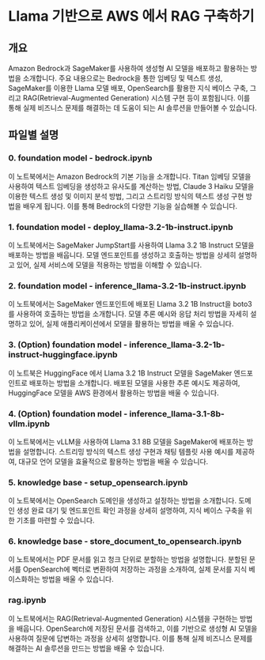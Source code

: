# Llama 기반으로 AWS 에서 RAG 구축하기

## 개요
Amazon Bedrock과 SageMaker를 사용하여 생성형 AI 모델을 배포하고 활용하는 방법을 소개합니다. 주요 내용으로는 Bedrock을 통한 임베딩 및 텍스트 생성, SageMaker를 이용한 Llama 모델 배포, OpenSearch를 활용한 지식 베이스 구축, 그리고 RAG(Retrieval-Augmented Generation) 시스템 구현 등이 포함됩니다. 이를 통해 실제 비즈니스 문제를 해결하는 데 도움이 되는 AI 솔루션을 만들어볼 수 있습니다.

## 파일별 설명

### 0. foundation model - bedrock.ipynb
이 노트북에서는 Amazon Bedrock의 기본 기능을 소개합니다. Titan 임베딩 모델을 사용하여 텍스트 임베딩을 생성하고 유사도를 계산하는 방법, Claude 3 Haiku 모델을 이용한 텍스트 생성 및 이미지 분석 방법, 그리고 스트리밍 방식의 텍스트 생성 구현 방법을 배우게 됩니다. 이를 통해 Bedrock의 다양한 기능을 실습해볼 수 있습니다.

### 1. foundation model - deploy_llama-3.2-1b-instruct.ipynb
이 노트북에서는 SageMaker JumpStart를 사용하여 Llama 3.2 1B Instruct 모델을 배포하는 방법을 배웁니다. 모델 엔드포인트를 생성하고 호출하는 방법을 상세히 설명하고 있어, 실제 서비스에 모델을 적용하는 방법을 이해할 수 있습니다.

### 2. foundation model - inference_llama-3.2-1b-instruct.ipynb
이 노트북에서는 SageMaker 엔드포인트에 배포된 Llama 3.2 1B Instruct을 boto3를 사용하여 호출하는 방법을 소개합니다. 모델 추론 예시와 응답 처리 방법을 자세히 설명하고 있어, 실제 애플리케이션에서 모델을 활용하는 방법을 배울 수 있습니다.

### 3. (Option) foundation model - inference_llama-3.2-1b-instruct-huggingface.ipynb
이 노트북은 HuggingFace 에서 Llama 3.2 1B Instruct 모델을 SageMaker 엔드포인트로 배포하는 방법을 소개합니다. 배포된 모델을 사용한 추론 예시도 제공하여, HuggingFace 모델을 AWS 환경에서 활용하는 방법을 배울 수 있습니다.

### 4. (Option) foundation model - inference_llama-3.1-8b-vllm.ipynb
이 노트북에서는 vLLM을 사용하여 Llama 3.1 8B 모델을 SageMaker에 배포하는 방법을 설명합니다. 스트리밍 방식의 텍스트 생성 구현과 채팅 템플릿 사용 예시를 제공하여, 대규모 언어 모델을 효율적으로 활용하는 방법을 배울 수 있습니다.

### 5. knowledge base - setup_opensearch.ipynb
이 노트북에서는 OpenSearch 도메인을 생성하고 설정하는 방법을 소개합니다. 도메인 생성 완료 대기 및 엔드포인트 확인 과정을 상세히 설명하여, 지식 베이스 구축을 위한 기초를 마련할 수 있습니다.

### 6. knowledge base - store_document_to_opensearch.ipynb
이 노트북에서는 PDF 문서를 읽고 청크 단위로 분할하는 방법을 설명합니다. 분할된 문서를 OpenSearch에 벡터로 변환하여 저장하는 과정을 소개하여, 실제 문서를 지식 베이스화하는 방법을 배울 수 있습니다.

### rag.ipynb
이 노트북에서는 RAG(Retrieval-Augmented Generation) 시스템을 구현하는 방법을 배웁니다. OpenSearch에 저장된 문서를 검색하고, 이를 기반으로 생성형 AI 모델을 사용하여 질문에 답변하는 과정을 상세히 설명합니다. 이를 통해 실제 비즈니스 문제를 해결하는 AI 솔루션을 만드는 방법을 배울 수 있습니다.
